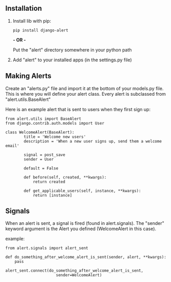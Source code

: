 ## Installation ##

 1. Install lib with pip:
 
    `pip install django-alert`
   
    **- OR -**

    Put the "alert" directory somewhere in your python path

 2. Add "alert" to your installed apps (in the settings.py file)


## Making Alerts ##

Create an "alerts.py" file and import it at the bottom of your 
models.py file. This is where you will define your alert class. Every 
alert is subclassed from "alert.utils.BaseAlert"

Here is an example alert that is sent to users when they first sign up:

    from alert.utils import BaseAlert
    from django.contrib.auth.models import User

    class WelcomeAlert(BaseAlert):
		    title = 'Welcome new users'
		    description = 'When a new user signs up, send them a welcome email'
    
		    signal = post_save
		    sender = User
		    
		    default = False
    
    		def before(self, created, **kwargs):
    			return created
    
		    def get_applicable_users(self, instance, **kwargs):
        		return [instance]


## Signals ##

When an alert is sent, a signal is fired (found in alert.signals). The 
"sender" keyword argument is the Alert you defined (WelcomeAlert in 
this case).

example:

    from alert.signals import alert_sent

    def do_something_after_welcome_alert_is_sent(sender, alert, **kwargs):
        pass

    alert_sent.connect(do_something_after_welcome_alert_is_sent, 
                          sender=WelcomeAlert)
